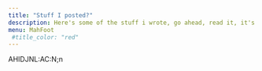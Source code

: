 ```yaml
---
title: "Stuff I posted?"
description: Here's some of the stuff i wrote, go ahead, read it, it's really great. Also ily.
menu: MahFoot
 #title_color: "red"
---
```

AHIDJNL:AC:N;n
